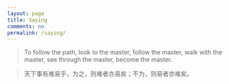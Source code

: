 ```yaml
---
layout: page
title: Saying
comments: no
permalink: /saying/
---
```


> To follow the path, look to the master, follow the master, walk with the master, see through the master, become the master.

> 天下事有难易乎，为之，则难者亦易矣；不为，则易者亦难矣。
